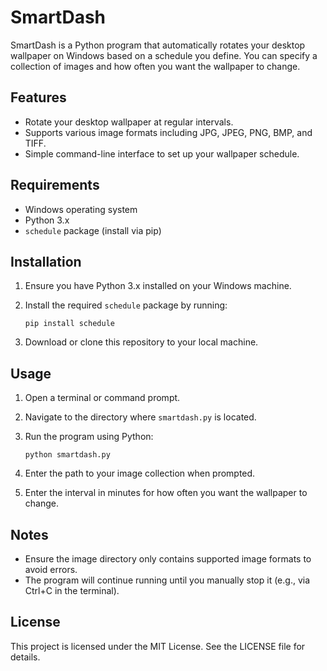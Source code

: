# SmartDash

SmartDash is a Python program that automatically rotates your desktop wallpaper on Windows based on a schedule you define. You can specify a collection of images and how often you want the wallpaper to change.

## Features

- Rotate your desktop wallpaper at regular intervals.
- Supports various image formats including JPG, JPEG, PNG, BMP, and TIFF.
- Simple command-line interface to set up your wallpaper schedule.

## Requirements

- Windows operating system
- Python 3.x
- `schedule` package (install via pip)

## Installation

1. Ensure you have Python 3.x installed on your Windows machine.
2. Install the required `schedule` package by running:

   ```
   pip install schedule
   ```

3. Download or clone this repository to your local machine.

## Usage

1. Open a terminal or command prompt.
2. Navigate to the directory where `smartdash.py` is located.
3. Run the program using Python:

   ```
   python smartdash.py
   ```

4. Enter the path to your image collection when prompted.
5. Enter the interval in minutes for how often you want the wallpaper to change.

## Notes

- Ensure the image directory only contains supported image formats to avoid errors.
- The program will continue running until you manually stop it (e.g., via Ctrl+C in the terminal).

## License

This project is licensed under the MIT License. See the LICENSE file for details.